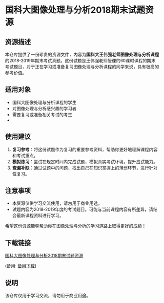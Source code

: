 # 国科大图像处理与分析2018期末试题资源

## 资源描述

本仓库提供了一份珍贵的资源文件，内容为**国科大王伟强老师图像处理与分析课程**的2018-2019年期末考试真题。这份试题是王伟强老师授课的60课时课程的期末考试题目，对于正在学习或准备复习图像处理与分析课程的同学来说，具有极高的参考价值。

## 适用对象

- 国科大图像处理与分析课程的学生
- 对图像处理与分析感兴趣的学习者
- 需要复习或准备相关考试的考生
- 
## 使用建议

1. **复习参考**：将这份试题作为复习的重要参考资料，帮助你更好地理解课程内容和考试重点。
2. **模拟练习**：尝试在规定时间内完成试题，模拟真实考试环境，提升应试能力。
3. **查漏补缺**：通过试题中的问题，找出自己在知识掌握上的薄弱环节，进行针对性复习。

## 注意事项

- 本资源仅供学习交流使用，请勿用于商业用途。
- 试题内容为2018-2019年度的考试题目，可能与当前课程内容有所差异，请结合最新课程资料进行学习。

希望这份资源能够帮助你在图像处理与分析的学习道路上取得更好的成绩！

## 下载链接
[国科大图像处理与分析2018期末试题资源](https://pan.quark.cn/s/158dd518fbd8) 

(备用: [备用下载](https://pan.baidu.com/s/1xint42z2vwrJuNhue_disg?pwd=1234))

## 说明

该仓库仅用于学习交流，请勿用于商业用途。

